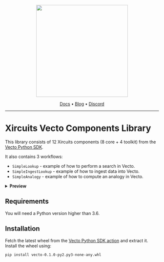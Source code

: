 <p align="center">
<a href="https://www.vecto.ai/">
<img src="https://user-images.githubusercontent.com/68586800/192857099-499146bb-5570-4702-a88f-bb4582e940c0.png" width="300"/>
</a>
</p>
<p align="center">
  <a href="https://docs.vecto.ai/docs/">Docs</a> •
  <a href="https://www.xpress.ai/blog/">Blog</a> •
  <a href="https://discord.com/invite/vgEg2ZtxCw">Discord</a>
<br>

---

# Xircuits Vecto Components Library

This library consists of 12 Xircuits components (8 core + 4 toolkit) from the [Vecto Python SDK](https://github.com/XpressAI/vecto-python-sdk).

It also contains 3 workflows:

- `SimpleLookup` - example of how to perform a search in Vecto.
- `SimpleIngestLookup` - example of how to ingest data into Vecto.
- `SimpleAnalogy` - example of how to compute an analogy in Vecto.

<details>
  <summary><b>Preview</b></summary>
  <br>
  <p align="center">
  <img src=https://user-images.githubusercontent.com/68586800/225947005-71354293-4ca4-4036-b6dc-377847d8239b.png></p>
 </details>
 
## Requirements

You will need a Python version higher than 3.6. 

## Installation

Fetch the latest wheel from the [Vecto Python SDK action](https://github.com/XpressAI/vecto-python-sdk/actions/workflows/build-wheel.yml) and extract it. Install the wheel using:
```
pip install vecto-0.1.0-py2.py3-none-any.whl
```
